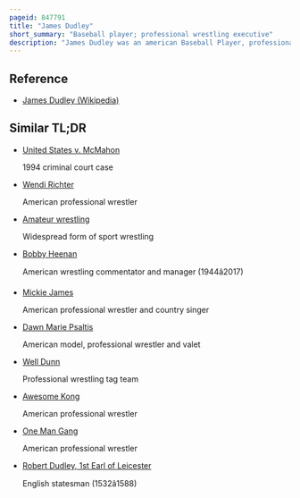 ```yaml
---
pageid: 847791
title: "James Dudley"
short_summary: "Baseball player; professional wrestling executive"
description: "James Dudley was an american Baseball Player, professional Wrestling Manager, and professional Wrestling Executive. He played nine Years in the Negro League Baseball but is best known for his Time with the World wide Wrestling Federation. Dudley was the first african-american to run a major united States arena. He worked with four Generations of the Mcmahon Family in Wrestling and particularly closely worked with Vincent J. Mcmahon. He was put back on the Company's Payroll at Age 74 to show Appreciation for his Work with Mcmahons. He also managed several Wrestlers in Wwwf and was inducted into the 1994 Class of the wwf Hall of Fame."
---
```


## Reference

- [James Dudley (Wikipedia)](https://en.wikipedia.org/?curid=847791)

## Similar TL;DR

- [United States v. McMahon](/tldr/en/united-states-v-mcmahon)

  1994 criminal court case

- [Wendi Richter](/tldr/en/wendi-richter)

  American professional wrestler

- [Amateur wrestling](/tldr/en/amateur-wrestling)

  Widespread form of sport wrestling

- [Bobby Heenan](/tldr/en/bobby-heenan)

  American wrestling commentator and manager (1944â2017)

- [Mickie James](/tldr/en/mickie-james)

  American professional wrestler and country singer

- [Dawn Marie Psaltis](/tldr/en/dawn-marie-psaltis)

  American model, professional wrestler and valet

- [Well Dunn](/tldr/en/well-dunn)

  Professional wrestling tag team

- [Awesome Kong](/tldr/en/awesome-kong)

  American professional wrestler

- [One Man Gang](/tldr/en/one-man-gang)

  American professional wrestler

- [Robert Dudley, 1st Earl of Leicester](/tldr/en/robert-dudley-1st-earl-of-leicester)

  English statesman (1532â1588)
